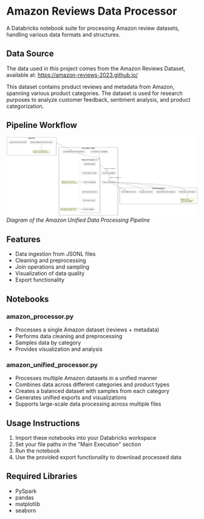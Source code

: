 # Amazon Reviews Data Processor
A Databricks notebook suite for processing Amazon review datasets, handling various data formats and structures.

## Data Source
The data used in this project comes from the Amazon Reviews Dataset, available at:
https://amazon-reviews-2023.github.io/

This dataset contains product reviews and metadata from Amazon, spanning various product categories. The dataset is used for research purposes to analyze customer feedback, sentiment analysis, and product categorization.

## Pipeline Workflow
![Amazon Data Processing Pipeline](pipeline_diagram.png)
*Diagram of the Amazon Unified Data Processing Pipeline*

## Features
- Data ingestion from JSONL files
- Cleaning and preprocessing
- Join operations and sampling
- Visualization of data quality
- Export functionality

## Notebooks

### amazon_processor.py
- Processes a single Amazon dataset (reviews + metadata)
- Performs data cleaning and preprocessing
- Samples data by category
- Provides visualization and analysis

### amazon_unified_processor.py
- Processes multiple Amazon datasets in a unified manner
- Combines data across different categories and product types
- Creates a balanced dataset with samples from each category
- Generates unified exports and visualizations
- Supports large-scale data processing across multiple files

## Usage Instructions
1. Import these notebooks into your Databricks workspace
2. Set your file paths in the "Main Execution" section
3. Run the notebook
4. Use the provided export functionality to download processed data

## Required Libraries
- PySpark
- pandas
- matplotlib
- seaborn
